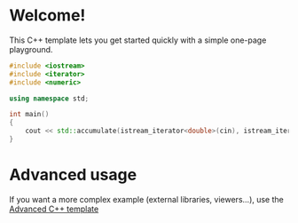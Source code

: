 # Welcome!

This C++ template lets you get started quickly with a simple one-page playground.

```C++ runnable
#include <iostream>
#include <iterator>
#include <numeric>

using namespace std;

int main() 
{
    cout << std::accumulate(istream_iterator<double>(cin), istream_iterator<double>(), 0.);
}
```

# Advanced usage

If you want a more complex example (external libraries, viewers...), use the [Advanced C++ template](https://tech.io/select-repo/598)
